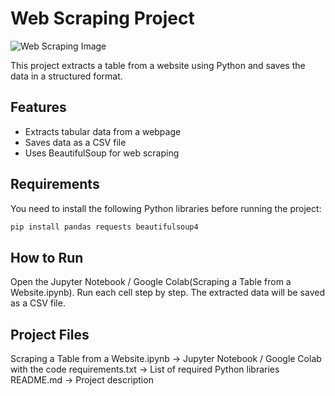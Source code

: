 # Web Scraping Project

![Web Scraping Image](https://zenscrape.com/why-python-is-the-ultimate-tool-for-web-scraping/)

This project extracts a table from a website using Python and saves the data in a structured format.

## Features
- Extracts tabular data from a webpage
- Saves data as a CSV file
- Uses BeautifulSoup for web scraping

## Requirements
You need to install the following Python libraries before running the project:

```bash
pip install pandas requests beautifulsoup4 
```
## How to Run
Open the Jupyter Notebook / Google Colab(Scraping a Table from a Website.ipynb).
Run each cell step by step.
The extracted data will be saved as a CSV file.

## Project Files
Scraping a Table from a Website.ipynb → Jupyter Notebook / Google Colab with the code
requirements.txt → List of required Python libraries
README.md → Project description
